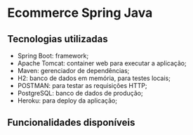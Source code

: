 # Ecommerce Spring Java

## Tecnologias utilizadas

- Spring Boot: framework;
- Apache Tomcat: container web para executar a aplicação;
- Maven: gerenciador de dependências;
- H2: banco de dados em memória, para testes locais;
- POSTMAN: para testar as requisições HTTP;
- PostgreSQL: banco de dados de produção;
- Heroku: para deploy da aplicação;

## Funcionalidades disponíveis
